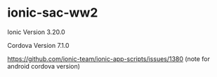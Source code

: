 # ionic-sac-ww2

Ionic Version 3.20.0

Cordova Version 7.1.0

https://github.com/ionic-team/ionic-app-scripts/issues/1380 (note for android cordova version)
